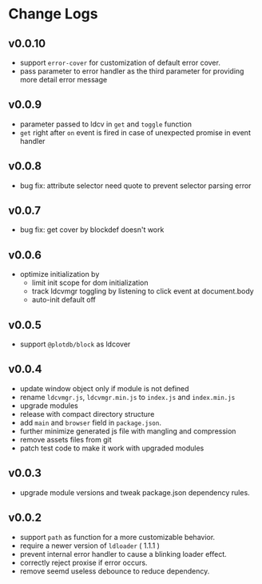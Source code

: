 # Change Logs

## v0.0.10

 - support `error-cover` for customization of default error cover.
 - pass parameter to error handler as the third parameter for providing more detail error message


## v0.0.9

 - parameter passed to ldcv in `get` and `toggle` function
 - `get` right after `on` event is fired in case of unexpected promise in event handler


## v0.0.8

 - bug fix: attribute selector need quote to prevent selector parsing error


## v0.0.7

 - bug fix: get cover by blockdef doesn't work


## v0.0.6

 - optimize initialization by
   - limit init scope for dom initialization
   - track ldcvmgr toggling by listening to click event at document.body
   - auto-init default off


## v0.0.5

 - support `@plotdb/block` as ldcover


## v0.0.4

 - update window object only if module is not defined
 - rename `ldcvmgr.js`, `ldcvmgr.min.js` to `index.js` and `index.min.js`
 - upgrade modules
 - release with compact directory structure
 - add `main` and `browser` field in `package.json`.
 - further minimize generated js file with mangling and compression
 - remove assets files from git
 - patch test code to make it work with upgraded modules


## v0.0.3

 - upgrade module versions and tweak package.json dependency rules.


## v0.0.2

 - support `path` as function for a more customizable behavior.
 - require a newer version of `ldloader` ( 1.1.1 )
 - prevent internal error handler to cause a blinking loader effect.
 - correctly reject proxise if error occurs.
 - remove seemd useless debounce to reduce dependency.
